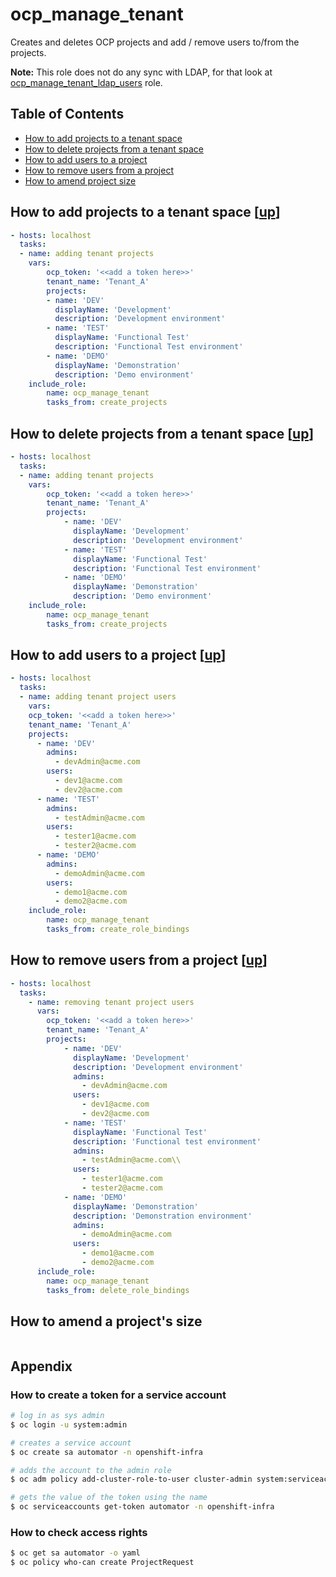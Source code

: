 # ocp_manage_tenant

Creates and deletes OCP projects and add / remove users to/from the projects.

**Note:** This role does not do any sync with LDAP, for that look at [ocp_manage_tenant_ldap_users](../ocp_manage_tenant_ldap_users) role.

<a name="toc"></a>
## Table of Contents 

- [How to add projects to a tenant space](#add-projects)
- [How to delete projects from a tenant space](#delete-projects)
- [How to add users to a project](#add-users)
- [How to remove users from a project](#remove-users)
- [How to amend project size](#amend-project-size)

<a name="add_projects"></a>
## How to add projects to a tenant space [[up](#toc)]

```yaml
- hosts: localhost
  tasks:
  - name: adding tenant projects
    vars:
        ocp_token: '<<add a token here>>'
        tenant_name: 'Tenant_A'
        projects:
        - name: 'DEV'
          displayName: 'Development'
          description: 'Development environment'
        - name: 'TEST'
          displayName: 'Functional Test'
          description: 'Functional Test environment'
        - name: 'DEMO'
          displayName: 'Demonstration'
          description: 'Demo environment'
    include_role: 
        name: ocp_manage_tenant
        tasks_from: create_projects
```

<a name="delete_projects"></a>
## How to delete projects from a tenant space [[up](#toc)]

```yaml
- hosts: localhost
  tasks:
  - name: adding tenant projects
    vars:
        ocp_token: '<<add a token here>>'
        tenant_name: 'Tenant_A'
        projects:
            - name: 'DEV'
              displayName: 'Development'
              description: 'Development environment'
            - name: 'TEST'
              displayName: 'Functional Test'
              description: 'Functional Test environment'
            - name: 'DEMO'
              displayName: 'Demonstration'
              description: 'Demo environment'
    include_role: 
        name: ocp_manage_tenant
        tasks_from: create_projects
```

<a name="add-users"></a>
## How to add users to a project [[up](#toc)]

```yaml
- hosts: localhost
  tasks:
  - name: adding tenant project users
    vars:
    ocp_token: '<<add a token here>>'
    tenant_name: 'Tenant_A'
    projects:
      - name: 'DEV'
        admins:
          - devAdmin@acme.com
        users:
          - dev1@acme.com
          - dev2@acme.com
      - name: 'TEST'
        admins:
          - testAdmin@acme.com
        users:
          - tester1@acme.com
          - tester2@acme.com
      - name: 'DEMO'
        admins:
          - demoAdmin@acme.com
        users:
          - demo1@acme.com
          - demo2@acme.com
    include_role: 
        name: ocp_manage_tenant
        tasks_from: create_role_bindings
```

<a name="remove-users"></a>
## How to remove users from a project [[up](#toc)]
```yaml
- hosts: localhost
  tasks:
    - name: removing tenant project users
      vars:
        ocp_token: '<<add a token here>>'
        tenant_name: 'Tenant_A'
        projects:
            - name: 'DEV'
              displayName: 'Development'
              description: 'Development environment'
              admins:
                - devAdmin@acme.com
              users:
                - dev1@acme.com
                - dev2@acme.com
            - name: 'TEST'
              displayName: 'Functional Test'
              description: 'Functional test environment'
              admins:
                - testAdmin@acme.com\\
              users:
                - tester1@acme.com
                - tester2@acme.com
            - name: 'DEMO'
              displayName: 'Demonstration'
              description: 'Demonstration environment'
              admins:
                - demoAdmin@acme.com
              users:
                - demo1@acme.com
                - demo2@acme.com
      include_role: 
        name: ocp_manage_tenant
        tasks_from: delete_role_bindings
```
<a name="amend-project-size"></a>
## How to amend a project's size 

```yaml


```

## Appendix

### How to create a token for a service account

```bash
# log in as sys admin
$ oc login -u system:admin

# creates a service account
$ oc create sa automator -n openshift-infra

# adds the account to the admin role
$ oc adm policy add-cluster-role-to-user cluster-admin system:serviceaccount:openshift-infra:automator

# gets the value of the token using the name
$ oc serviceaccounts get-token automator -n openshift-infra
```

### How to check access rights

```bash
$ oc get sa automator -o yaml
$ oc policy who-can create ProjectRequest
```